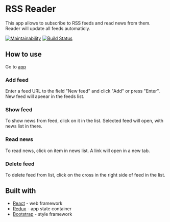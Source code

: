 # RSS Reader

This app allows to subscribe to RSS feeds and read news from them. Reader will update all feeds automaticly.

[![Maintainability](https://api.codeclimate.com/v1/badges/c1a78efaefd85ef4a29c/maintainability)](https://codeclimate.com/github/fortymorgan/project-lvl3-s258/maintainability)
[![Build Status](https://travis-ci.org/fortymorgan/rss-reader.svg?branch=master)](https://travis-ci.org/fortymorgan/rss-reader)

## How to use
Go to [app](http://rssreader-s258.surge.sh/)

### Add feed
Enter a feed URL to the field "New feed" and click "Add" or press "Enter". New feed will apeear in the feeds list.

### Show feed
To show news from feed, click on it in the list. Selected feed will open, with news list in there.

### Read news
To read news, click on item in news list. A link will open in a new tab.

### Delete feed
To delete feed from list, click on the cross in the right side of feed in the list.

## Built with
- [React](https://github.com/facebook/react) - web framework
- [Redux](https://github.com/reduxjs/redux) - app state container
- [Bootstrap](https://github.com/twbs/bootstrap) - style framework
